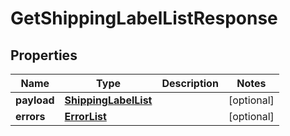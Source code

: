 # GetShippingLabelListResponse

## Properties
Name | Type | Description | Notes
------------ | ------------- | ------------- | -------------
**payload** | [**ShippingLabelList**](ShippingLabelList.md) |  |  [optional]
**errors** | [**ErrorList**](ErrorList.md) |  |  [optional]
